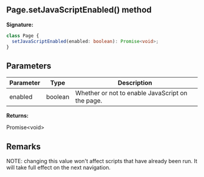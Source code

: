 ## Page.setJavaScriptEnabled() method

**Signature:**

```typescript
class Page {
  setJavaScriptEnabled(enabled: boolean): Promise<void>;
}
```

## Parameters

| Parameter | Type    | Description                                      |
| --------- | ------- | ------------------------------------------------ |
| enabled   | boolean | Whether or not to enable JavaScript on the page. |

**Returns:**

Promise&lt;void&gt;

## Remarks

NOTE: changing this value won't affect scripts that have already been run. It will take full effect on the next navigation.
